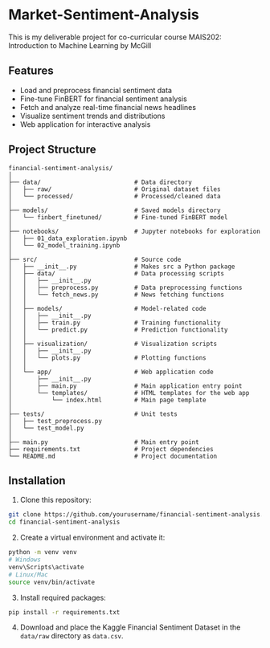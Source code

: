 # Market-Sentiment-Analysis
This is my deliverable project for co-curricular course MAIS202: Introduction to Machine Learning by McGill 
## Features

- Load and preprocess financial sentiment data
- Fine-tune FinBERT for financial sentiment analysis
- Fetch and analyze real-time financial news headlines
- Visualize sentiment trends and distributions
- Web application for interactive analysis

## Project Structure

```
financial-sentiment-analysis/
│
├── data/                          # Data directory
│   ├── raw/                       # Original dataset files
│   └── processed/                 # Processed/cleaned data
│
├── models/                        # Saved models directory
│   └── finbert_finetuned/         # Fine-tuned FinBERT model
│
├── notebooks/                     # Jupyter notebooks for exploration
│   ├── 01_data_exploration.ipynb
│   └── 02_model_training.ipynb
│
├── src/                           # Source code
│   ├── __init__.py                # Makes src a Python package
│   ├── data/                      # Data processing scripts
│   │   ├── __init__.py
│   │   ├── preprocess.py          # Data preprocessing functions
│   │   └── fetch_news.py          # News fetching functions
│   │
│   ├── models/                    # Model-related code
│   │   ├── __init__.py
│   │   ├── train.py               # Training functionality
│   │   └── predict.py             # Prediction functionality
│   │
│   ├── visualization/             # Visualization scripts
│   │   ├── __init__.py
│   │   └── plots.py               # Plotting functions
│   │
│   └── app/                       # Web application code
│       ├── __init__.py
│       ├── main.py                # Main application entry point
│       └── templates/             # HTML templates for the web app
│           └── index.html         # Main page template
│
├── tests/                         # Unit tests
│   ├── test_preprocess.py
│   └── test_model.py
│
├── main.py                        # Main entry point
├── requirements.txt               # Project dependencies
└── README.md                      # Project documentation
```

## Installation

1. Clone this repository:
```bash
git clone https://github.com/yourusername/financial-sentiment-analysis.git
cd financial-sentiment-analysis
```

2. Create a virtual environment and activate it:
```bash
python -m venv venv
# Windows
venv\Scripts\activate
# Linux/Mac
source venv/bin/activate
```

3. Install required packages:
```bash
pip install -r requirements.txt
```

4. Download and place the Kaggle Financial Sentiment Dataset in the `data/raw` directory as `data.csv`.
